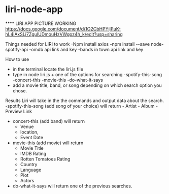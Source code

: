 # liri-node-app
**** LIRI APP PICTURE WORKING
https://docs.google.com/document/d/1O2CbHPYjIPuK-hL4iAxSLi7ZguIUDmouHzVWgoz4h_k/edit?usp=sharing

Things needed for LIRI to work
-Npm install axios
-npm install --save node-spotify-api
-omdb api link and key
-bands in town api link and key

How to use
  - in the terminal locate the liri.js file
  - type in node liri.js + one of the options for searching
    -spotify-this-song
    -concert-this
    -movie-this
    -do-what-it-says
   - add a movie title, band, or song depending on which search option you chose.
    
Results
Liri will take in the the commands and output data about the search.
  -spotify-this-song (add song of your choice) will return
    - Artist
    - Album
    - Preview Link
  - concert-this (add band) will return
    - Venue
    - location,
    - Event Date
  - movie-this (add movie) will return
    - Movie Title
    - IMDB Rating
    - Rotten Tomatoes Rating
    - Country
    - Language
    - Plot
    - Actors
  - do-what-it-says will return one of the previous searches.
  
